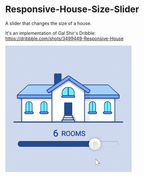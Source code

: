 # Responsive-House-Size-Slider
A slider that changes the size of a house.

It's an implementation of Gal Shir's Dribble: https://dribbble.com/shots/3499449-Responsive-House


![House.gif](HouseSlider.gif)
